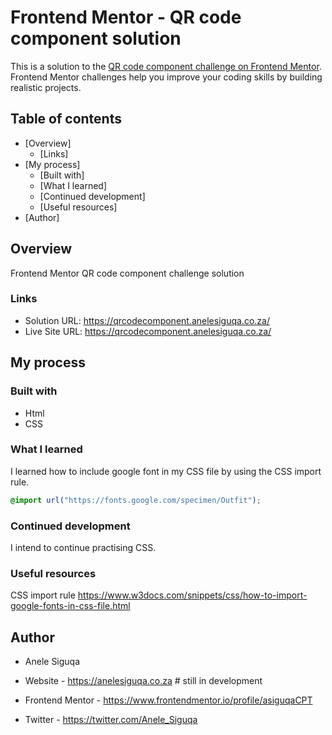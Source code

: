 # Frontend Mentor - QR code component solution

This is a solution to the [QR code component challenge on Frontend Mentor](https://www.frontendmentor.io/challenges/qr-code-component-iux_sIO_H). Frontend Mentor challenges help you improve your coding skills by building realistic projects. 

## Table of contents

- [Overview]
  - [Links]
- [My process]
  - [Built with]
  - [What I learned]
  - [Continued development]
  - [Useful resources]
- [Author]

## Overview

Frontend Mentor QR code component challenge solution

### Links

- Solution URL: https://qrcodecomponent.anelesiguqa.co.za/
- Live Site URL: https://qrcodecomponent.anelesiguqa.co.za/

## My process

### Built with

- Html
- CSS

### What I learned

I learned how to include google font in my CSS file by using the CSS import rule.
```css
@import url("https://fonts.google.com/specimen/Outfit");

```

### Continued development

I intend to continue practising CSS.

### Useful resources

CSS import rule
https://www.w3docs.com/snippets/css/how-to-import-google-fonts-in-css-file.html

## Author
- Anele Siguqa

- Website - https://anelesiguqa.co.za # still in development
- Frontend Mentor - https://www.frontendmentor.io/profile/asiguqaCPT
- Twitter - https://twitter.com/Anele_Siguqa
